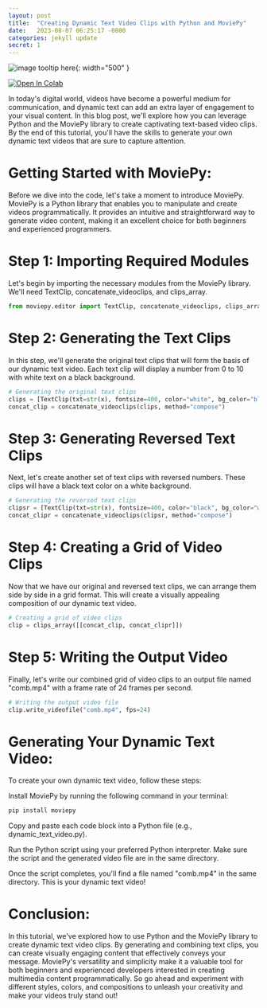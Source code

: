 ```yaml
---
layout: post
title:  "Creating Dynamic Text Video Clips with Python and MoviePy"
date:   2023-08-07 06:25:17 -0800
categories: jekyll update
secret: 1
---
```

![image tooltip here](/assets/counter.PNG){: width="500" }


<a target="_blank" href="https://colab.research.google.com/github/jordan-hay/jordan-hay.github.io/blob/main/docs/assets/Creating_Dynamic_Text_Video_Clips_with_Python_and_MoviePy.ipynb
">
  <img src="https://colab.research.google.com/assets/colab-badge.svg" alt="Open In Colab"/>
</a>




In today's digital world, videos have become a powerful medium for communication, and dynamic text can add an extra layer of engagement to your visual content. In this blog post, we'll explore how you can leverage Python and the MoviePy library to create captivating text-based video clips. By the end of this tutorial, you'll have the skills to generate your own dynamic text videos that are sure to capture attention.

# Getting Started with MoviePy:

Before we dive into the code, let's take a moment to introduce MoviePy. MoviePy is a Python library that enables you to manipulate and create videos programmatically. It provides an intuitive and straightforward way to generate video content, making it an excellent choice for both beginners and experienced programmers.

# Step 1: Importing Required Modules

Let's begin by importing the necessary modules from the MoviePy library. We'll need TextClip, concatenate_videoclips, and clips_array.

```python
from moviepy.editor import TextClip, concatenate_videoclips, clips_array
```
# Step 2: Generating the Text Clips

In this step, we'll generate the original text clips that will form the basis of our dynamic text video. Each text clip will display a number from 0 to 10 with white text on a black background.

```python
# Generating the original text clips
clips = [TextClip(txt=str(x), fontsize=400, color="white", bg_color="black", method="caption", size=(400, 400)).set_duration(1) for x in reversed(range(11))]
concat_clip = concatenate_videoclips(clips, method="compose")
```

# Step 3: Generating Reversed Text Clips

Next, let's create another set of text clips with reversed numbers. These clips will have a black text color on a white background.

```python
# Generating the reversed text clips
clipsr = [TextClip(txt=str(x), fontsize=400, color="black", bg_color="white", method="caption", size=(400, 400)).set_duration(1) for x in range(11)]
concat_clipr = concatenate_videoclips(clipsr, method="compose")
```

# Step 4: Creating a Grid of Video Clips

Now that we have our original and reversed text clips, we can arrange them side by side in a grid format. This will create a visually appealing composition of our dynamic text video.

```python
# Creating a grid of video clips
clip = clips_array([[concat_clip, concat_clipr]])
```

# Step 5: Writing the Output Video

Finally, let's write our combined grid of video clips to an output file named "comb.mp4" with a frame rate of 24 frames per second.

```python
# Writing the output video file
clip.write_videofile("comb.mp4", fps=24)
```
# Generating Your Dynamic Text Video:

To create your own dynamic text video, follow these steps:

Install MoviePy by running the following command in your terminal:

```python
pip install moviepy
```

Copy and paste each code block into a Python file (e.g., dynamic_text_video.py).

Run the Python script using your preferred Python interpreter. Make sure the script and the generated video file are in the same directory.

Once the script completes, you'll find a file named "comb.mp4" in the same directory. This is your dynamic text video!

# Conclusion:

In this tutorial, we've explored how to use Python and the MoviePy library to create dynamic text video clips. By generating and combining text clips, you can create visually engaging content that effectively conveys your message. MoviePy's versatility and simplicity make it a valuable tool for both beginners and experienced developers interested in creating multimedia content programmatically. So go ahead and experiment with different styles, colors, and compositions to unleash your creativity and make your videos truly stand out!

